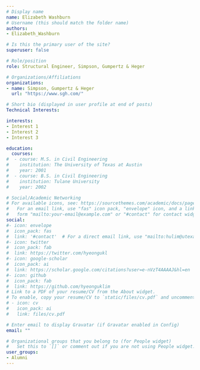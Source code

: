 ```yaml
---
# Display name
name: Elizabeth Washburn
# Username (this should match the folder name)
authors:
- Elizabeth_Washburn

# Is this the primary user of the site?
superuser: false

# Role/position
role: Structural Engineer, Simpson, Gumpertz & Heger

# Organizations/Affiliations
organizations:
- name: Simpson, Gumpertz & Heger
  url: "https://www.sgh.com/"

# Short bio (displayed in user profile at end of posts)
Technical Interests: 

interests:
- Interest 1
- Interest 2
- Interest 3

education:
  courses:
#  - course: M.S. in Civil Engineering
#    institution: The University of Texas at Austin
#    year: 2001
#  - course: B.S. in Civil Engineering
#    institution: Tulane University
#    year: 2002

# Social/Academic Networking
# For available icons, see: https://sourcethemes.com/academic/docs/page-builder/#icons
#   For an email link, use "fas" icon pack, "envelope" icon, and a link in the
#   form "mailto:your-email@example.com" or "#contact" for contact widget.
social:
#- icon: envelope
#  icon_pack: fas
#  link: '#contact'  # For a direct email link, use "mailto:hulim@utexas.edu".
#- icon: twitter
#  icon_pack: fab
#  link: https://twitter.com/hyeongukl
#- icon: google-scholar
#  icon_pack: ai
#  link: https://scholar.google.com/citations?user=e-nVzT4AAAAJ&hl=en
#- icon: github
#  icon_pack: fab
#  link: https://github.com/hyeonguklim
# Link to a PDF of your resume/CV from the About widget.
# To enable, copy your resume/CV to `static/files/cv.pdf` and uncomment the lines below.
# - icon: cv
#   icon_pack: ai
#   link: files/cv.pdf

# Enter email to display Gravatar (if Gravatar enabled in Config)
email: ""

# Organizational groups that you belong to (for People widget)
#   Set this to `[]` or comment out if you are not using People widget.
user_groups:
- Alumni
---
```

